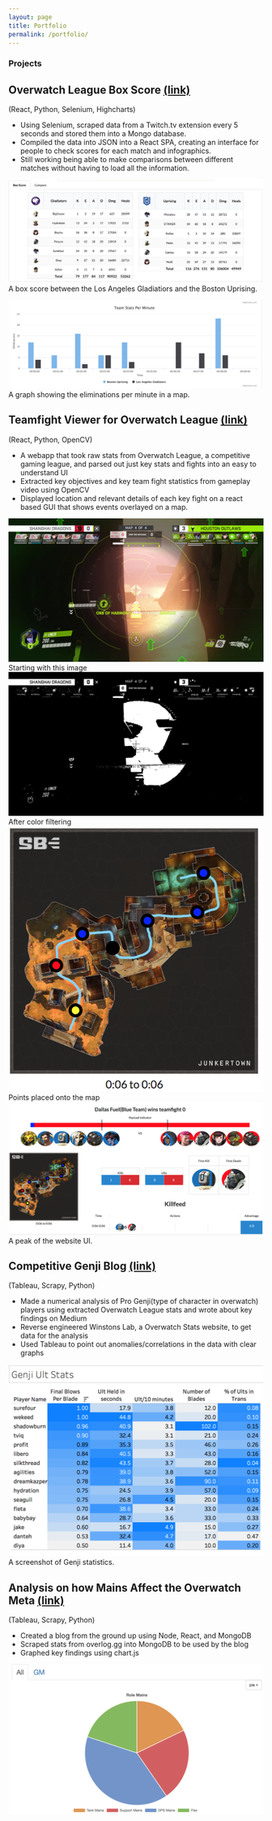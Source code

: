 ```yaml
---
layout: page
title: Portfolio
permalink: /portfolio/
---
```


### Projects




## Overwatch League Box Score [(link)](http://overwatch-live-stats.appspot.com/)

(React, Python, Selenium, Highcharts)

* Using Selenium, scraped data from a Twitch.tv extension every 5 seconds and stored them into a Mongo database.
* Compiled the data into JSON into a React SPA, creating an interface for people to check scores for each match and infographics.
* Still working being able to make comparisons between different matches without having to load all the information.


![filtered](/images/box_score.png)
A box score between the Los Angeles Gladiatiors and the Boston Uprising.

![teamfight](/images/graph.png)
A graph showing the eliminations per minute in a map.



## Teamfight Viewer for Overwatch League [(link)](https://teamfightviewer.herokuapp.com/)

(React, Python, OpenCV)

* A webapp that took raw stats from Overwatch League, a competitive gaming league, and parsed out just key stats and fights into an easy to understand UI
* Extracted key objectives and key team fight statistics from gameplay video using OpenCV
* Displayed location and relevant details of each key fight on a react based GUI that shows events overlayed on a map.

![filtered](/images/original.png)
Starting with this image
![colored](/images/filtered.png)
After color filtering
![colored](/images/map.png)
Points placed onto the map
![teamfight](/images/teamfight.png)
A peak of the website UI.


## Competitive Genji Blog [(link)](https://medium.com/@Cheraws/what-stats-make-the-best-genji-blades-in-owl-1e7496c7bb45)

(Tableau, Scrapy, Python)

* Made a numerical analysis of Pro Genji(type of character in overwatch) players using extracted Overwatch League stats and wrote about key findings on Medium
* Reverse engineered Winstons Lab, a Overwatch Stats website, to get data for the analysis
* Used Tableau to point out  anomalies/correlations in the data with clear graphs

![teamfight](/images/tableau.png)
A screenshot of Genji statistics.

## Analysis on how Mains Affect the Overwatch Meta [(link)](https://passintotheiris.herokuapp.com/)
(Tableau, Scrapy, Python)

* Created a blog from the ground up using Node, React, and MongoDB 
* Scraped stats from overlog.gg into MongoDB to be used by the blog
* Graphed key findings using chart.js

![An example graph of what I showed in chart.js](/images/pie.png)





